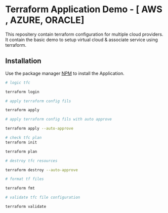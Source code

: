 # Terraform Application Demo - [ AWS , AZURE, ORACLE]

This repositery contain terraform configuration for multiple cloud providers.
It contain the basic demo to setup virtual cloud & associate service using terraform.

## Installation

Use the package manager [NPM](https://www.npmjs.com/) to install the Application.

```bash
# logic tfc 

terraform login

# apply terraform config fils

terraform apply

# apply terraform config fils with auto approve

terraform apply --auto-approve

# check tfc plan 
terraform init

terraform plan

# destroy tfc resources

terraform destroy --auto-approve

# format tf files

terraform fmt

# validate tfc file configuration

terraform validate